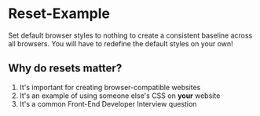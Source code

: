 # Reset-Example
Set default browser styles to nothing to create a consistent baseline across all browsers. 
You will have to redefine the default styles on your own!
## Why do resets matter?
1. It's important for creating browser-compatible websites
2. It's an example of using someone else's CSS on **your** website
3. It's a common Front-End Developer Interview question
